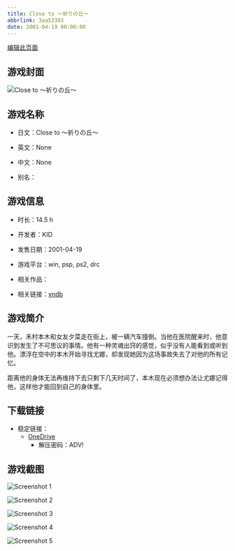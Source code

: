 ```yaml
---
title: Close to ～祈りの丘～
abbrlink: 3aa53393
date: 2001-04-19 00:00:00
---
```

[编辑此页面](https://github.com/ACG-3/ADV3-source/blob/main/source/_posts/games/Close%20to%20%EF%BD%9E%E7%A5%88%E3%82%8A%E3%81%AE%E4%B8%98%EF%BD%9E.md)

## 游戏封面

![Close to ～祈りの丘～](https://pan.timero.xyz/d/onedrive/img_lib_001/Close%20to%20%EF%BD%9E%E7%A5%88%E3%82%8A%E3%81%AE%E4%B8%98%EF%BD%9E_cover.avif)


## 游戏名称

- 日文：Close to ～祈りの丘～
- 英文：None
- 中文：None

- 别名：


## 游戏信息

- 时长：14.5 h
- 开发者：KID
- 发售日期：2001-04-19
- 游戏平台：win, psp, ps2, drc
- 相关作品：

- 相关链接：[vndb](https://vndb.org/v95)


## 游戏简介

一天，禾村本木和女友夕菜走在街上，被一辆汽车撞倒。当他在医院醒来时，他意识到发生了不可思议的事情。他有一种灵魂出窍的感觉，似乎没有人能看到或听到他。漂浮在空中的本木开始寻找尤娜，却发现她因为这场事故失去了对他的所有记忆。

距离他的身体无法再维持下去只剩下几天时间了，本木现在必须想办法让尤娜记得他，这样他才能回到自己的身体里。


## 下载链接

- 稳定链接：
    - [OneDrive](https://pan.timero.xyz/onedrive/adv_lib_001/Close%20to%20%EF%BD%9E%E7%A5%88%E3%82%8A%E3%81%AE%E4%B8%98%EF%BD%9E)
        - 解压密码：ADV!



## 游戏截图


![Screenshot 1](https://pan.timero.xyz/d/onedrive/img_lib_001/Close%20to%20%EF%BD%9E%E7%A5%88%E3%82%8A%E3%81%AE%E4%B8%98%EF%BD%9E_Screenshot_1.avif)

![Screenshot 2](https://pan.timero.xyz/d/onedrive/img_lib_001/Close%20to%20%EF%BD%9E%E7%A5%88%E3%82%8A%E3%81%AE%E4%B8%98%EF%BD%9E_Screenshot_2.avif)

![Screenshot 3](https://pan.timero.xyz/d/onedrive/img_lib_001/Close%20to%20%EF%BD%9E%E7%A5%88%E3%82%8A%E3%81%AE%E4%B8%98%EF%BD%9E_Screenshot_3.avif)

![Screenshot 4](https://pan.timero.xyz/d/onedrive/img_lib_001/Close%20to%20%EF%BD%9E%E7%A5%88%E3%82%8A%E3%81%AE%E4%B8%98%EF%BD%9E_Screenshot_4.avif)

![Screenshot 5](https://pan.timero.xyz/d/onedrive/img_lib_001/Close%20to%20%EF%BD%9E%E7%A5%88%E3%82%8A%E3%81%AE%E4%B8%98%EF%BD%9E_Screenshot_5.avif)

